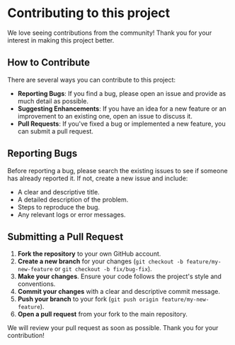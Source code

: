 # Contributing to this project

We love seeing contributions from the community! Thank you for your interest in making this project better.

## How to Contribute

There are several ways you can contribute to this project:

- **Reporting Bugs**: If you find a bug, please open an issue and provide as much detail as possible.
- **Suggesting Enhancements**: If you have an idea for a new feature or an improvement to an existing one, open an issue to discuss it.
- **Pull Requests**: If you've fixed a bug or implemented a new feature, you can submit a pull request.

## Reporting Bugs

Before reporting a bug, please search the existing issues to see if someone has already reported it. If not, create a new issue and include:

- A clear and descriptive title.
- A detailed description of the problem.
- Steps to reproduce the bug.
- Any relevant logs or error messages.

## Submitting a Pull Request

1.  **Fork the repository** to your own GitHub account.
2.  **Create a new branch** for your changes (`git checkout -b feature/my-new-feature` or `git checkout -b fix/bug-fix`).
3.  **Make your changes**. Ensure your code follows the project's style and conventions.
4.  **Commit your changes** with a clear and descriptive commit message.
5.  **Push your branch** to your fork (`git push origin feature/my-new-feature`).
6.  **Open a pull request** from your fork to the main repository.

We will review your pull request as soon as possible. Thank you for your contribution!
